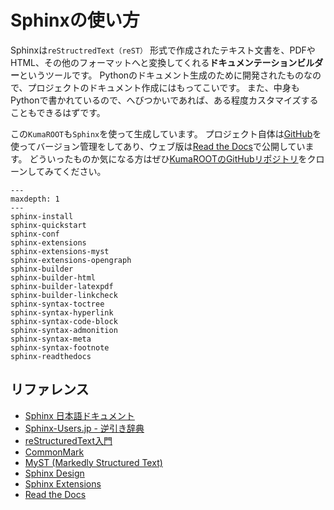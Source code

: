 # Sphinxの使い方

Sphinxは``reStructredText（reST）`` 形式で作成されたテキスト文書を、PDFやHTML、その他のフォーマットへと変換してくれる**ドキュメンテーションビルダー**というツールです。
Pythonのドキュメント生成のために開発されたものなので、プロジェクトのドキュメント作成にはもってこいです。
また、中身もPythonで書かれているので、へびつかいであれば、ある程度カスタマイズすることもできるはずです。

この``KumaROOT``も``Sphinx``を使って生成しています。
プロジェクト自体は[GitHub](https://github.com/shotakaha/kumaroot/)を使ってバージョン管理をしてあり、ウェブ版は[Read the Docs](https://kumaroot.readthedocs.io/ja/latest/)で公開しています。
どういったものか気になる方はぜひ[KumaROOTのGitHubリポジトリ](https://github.com/shotakaha/kumaroot)をクローンしてみてください。

```{toctree}
---
maxdepth: 1
---
sphinx-install
sphinx-quickstart
sphinx-conf
sphinx-extensions
sphinx-extensions-myst
sphinx-extensions-opengraph
sphinx-builder
sphinx-builder-html
sphinx-builder-latexpdf
sphinx-builder-linkcheck
sphinx-syntax-toctree
sphinx-syntax-hyperlink
sphinx-syntax-code-block
sphinx-syntax-admonition
sphinx-syntax-meta
sphinx-syntax-footnote
sphinx-readthedocs
```

## リファレンス

- [Sphinx 日本語ドキュメント](https://www.sphinx-doc.org/ja/master/index.html)
- [Sphinx-Users.jp - 逆引き辞典](https://sphinx-users.jp/reverse-dict/index.html)
- [reStructuredText入門](https://www.sphinx-doc.org/ja/master/usage/restructuredtext/basics.html)
- [CommonMark](https://commonmark.org/)
- [MyST (Markedly Structured Text)](https://myst-parser.readthedocs.io/en/latest)
- [Sphinx Design](https://sphinx-design.readthedocs.io/en/latest/)
- [Sphinx Extensions](https://sphinx-extensions.readthedocs.io/en/latest/)
- [Read the Docs](https://readthedocs.org/)
